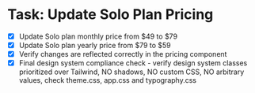 # Task: Update Solo Plan Pricing

- [x] Update Solo plan monthly price from $49 to $79
- [x] Update Solo plan yearly price from $79 to $59
- [x] Verify changes are reflected correctly in the pricing component
- [x] Final design system compliance check - verify design system classes prioritized over Tailwind, NO shadows, NO custom CSS, NO arbitrary values, check theme.css, app.css and typography.css
